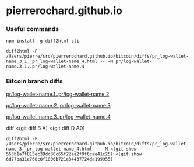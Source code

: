 # pierrerochard.github.io

### Useful commands

`npm install -g diff2html-cli`

`diff2html -F /Users/pierre/src/pierrerochard.github.io/bitcoin/diffs/pr_log-wallet-name_3_1__pr_log-wallet-name_4.html -- -M pr/log-wallet-name.3.1..pr/log-wallet-name.4`


### Bitcoin branch diffs

[pr/log-wallet-name.1..pr/log-wallet-name.2](https://pierrerochard.github.io/bitcoin/diffs/pr_log-wallet-name_1__pr_log-wallet-name_2.html)

[pr/log-wallet-name.2..pr/log-wallet-name.3](https://pierrerochard.github.io/bitcoin/diffs/pr_log-wallet-name_2__pr_log-wallet-name_3.html)

[pr/log-wallet-name.3..pr/log-wallet-name.4](https://pierrerochard.github.io/bitcoin/diffs/pr_log-wallet-name_3__pr_log-wallet-name_4.html)


diff <(git diff B A) <(git diff D A0)


`diff2html -F /Users/pierre/src/pierrerochard.github.io/bitcoin/diffs/pr_log-wallet-name_3__pr_log-wallet-name_4.html -- -M <(git show 553b1a7f815ec39dc30c65f22aa2f9f6cae41c25) <(git show 6d77ba31e760c0f1806b721e34437724da199955)`